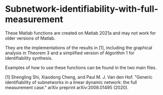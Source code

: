 # Subnetwork-identifiability-with-full-measurement

These Matlab functions are created on Matlab 2021a and may not work for older versions of Matlab.

They are the implementations of the results in [1], including the graphical analysis in Theorem 3 and a simplified version of Algorithm 1 for identifiability synthesis.

Examples of how to use these functions can be found in the two main files. 

[1] Shengling Shi, Xiaodong Cheng, and Paul M. J. Van den Hof. "Generic identifiability of subnetworks in a linear dynamic network: the full measurement case." arXiv preprint arXiv:2008.01495 (2020).
